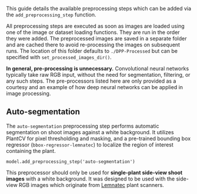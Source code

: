 This guide details the available preprocessing steps which can be added via the `add_preprocessing_step` function.

All preprocessing steps are executed as soon as images are loaded using one of the image or dataset loading functions. They are run in the order they were added. The preprocessed images are saved in a separate folder and are cached there to avoid re-processing the images on subsequent runs. The location of this folder defaults to `./DPP-Processed` but can be specified with `set_processed_images_dir()`.

**In general, pre-processing is unnecessary.** Convolutional neural networks typically take raw RGB input, without the need for segmentation, filtering, or any such steps. The pre-processors listed here are only provided as a courtesy and an example of how deep neural networks can be applied in image processing.

## Auto-segmentation

The `auto-segmentation` preprocessing step performs automatic segmentation on shoot images against a white background. It utilizes PlantCV for pixel thresholding and masking, and a pre-trained bounding box regressor (`bbox-regressor-lemnatec`) to localize the region of interest containing the plant.

```
model.add_preprocessing_step('auto-segmentation')
```

This preprocessor should only be used for **single-plant side-view shoot images** with a white background. It was designed to be used with the side-view RGB images which originate from [Lemnatec](http://www.lemnatec.com/) plant scanners.
